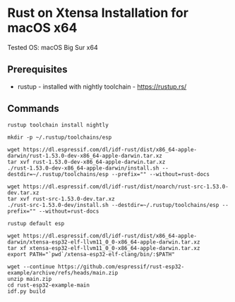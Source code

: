 # Rust on Xtensa Installation for macOS x64

Tested OS: macOS Big Sur x64

## Prerequisites

- rustup - installed with nightly toolchain - https://rustup.rs/

## Commands

```
rustup toolchain install nightly

mkdir -p ~/.rustup/toolchains/esp

wget https://dl.espressif.com/dl/idf-rust/dist/x86_64-apple-darwin/rust-1.53.0-dev-x86_64-apple-darwin.tar.xz
tar xvf rust-1.53.0-dev-x86_64-apple-darwin.tar.xz
./rust-1.53.0-dev-x86_64-apple-darwin/install.sh --destdir=~/.rustup/toolchains/esp --prefix="" --without=rust-docs

wget https://dl.espressif.com/dl/idf-rust/dist/noarch/rust-src-1.53.0-dev.tar.xz
tar xvf rust-src-1.53.0-dev.tar.xz
./rust-src-1.53.0-dev/install.sh --destdir=~/.rustup/toolchains/esp --prefix="" --without=rust-docs

rustup default esp

wget https://dl.espressif.com/dl/idf-rust/dist/x86_64-apple-darwin/xtensa-esp32-elf-llvm11_0_0-x86_64-apple-darwin.tar.xz
tar xf xtensa-esp32-elf-llvm11_0_0-x86_64-apple-darwin.tar.xz
export PATH="`pwd`/xtensa-esp32-elf-clang/bin/:$PATH"

wget --continue https://github.com/espressif/rust-esp32-example/archive/refs/heads/main.zip
unzip main.zip
cd rust-esp32-example-main
idf.py build
```

